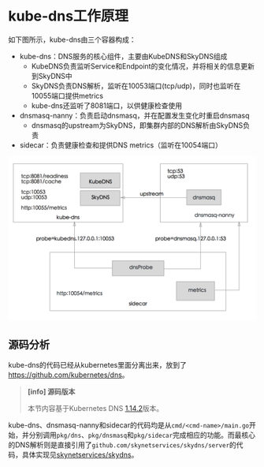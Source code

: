 # kube-dns工作原理

如下图所示，kube-dns由三个容器构成：

- kube-dns：DNS服务的核心组件，主要由KubeDNS和SkyDNS组成
  - KubeDNS负责监听Service和Endpoint的变化情况，并将相关的信息更新到SkyDNS中
  - SkyDNS负责DNS解析，监听在10053端口(tcp/udp)，同时也监听在10055端口提供metrics
  - kube-dns还监听了8081端口，以供健康检查使用
- dnsmasq-nanny：负责启动dnsmasq，并在配置发生变化时重启dnsmasq
  - dnsmasq的upstream为SkyDNS，即集群内部的DNS解析由SkyDNS负责
- sidecar：负责健康检查和提供DNS metrics（监听在10054端口）

![](images/kube-dns.png)

## 源码分析

kube-dns的代码已经从kubernetes里面分离出来，放到了<https://github.com/kubernetes/dns>。

> **[info] 源码版本**
>
> 本节内容基于Kubernetes DNS [1.14.2](https://github.com/kubernetes/dns/tree/ff416ee2481f2cfa811645d403f596060f8f69ab)版本。
>

kube-dns、dnsmasq-nanny和sidecar的代码均是从`cmd/<cmd-name>/main.go`开始，并分别调用`pkg/dns`、`pkg/dnsmasq`和`pkg/sidecar`完成相应的功能。而最核心的DNS解析则是直接引用了`github.com/skynetservices/skydns/server`的代码，具体实现见[skynetservices/skydns](https://github.com/skynetservices/skydns/tree/master/server)。
